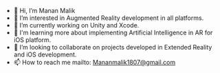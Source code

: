 - 👋 Hi, I’m Manan Malik
- 👀 I’m interested in Augmented Reality development in all platforms.
- 🌱 I’m currently working on Unity and Xcode.
- 📕 I'm learning more about implementing Artificial Intelligence in AR for iOS platform.
- 💞️ I’m looking to collaborate on projects developed in Extended Reality and iOS development.
- 📫 How to reach me mailto: Mananmalik1807@gmail.com

<!---
mananmalik1807/mananmalik1807 is a ✨ special ✨ repository because its `README.md` (this file) appears on your GitHub profile.
You can click the Preview link to take a look at your changes.
--->
